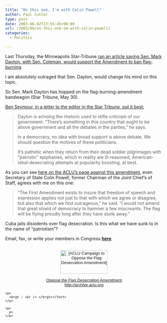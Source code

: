 ```yaml
---
title: "On this one, I'm with Colin Powell"
author: Paul Cutler
type: post
date: 2003-06-02T23:55:45+00:00
url: /2003/06/on-this-one-im-with-colin-powell/
categories:
  - Politics

---
```

Last Thursday, the Minneapolis Star-Tribune [ran an article saying Sen. Mark Dayton, with Sen. Coleman, would support the Amendment to ban flag-burning][1].

I am absolutely outraged that Sen. Dayton, would change his mind on this topic.

So Sen. Mark Dayton has hopped on the flag-burning-amendment bandwagon (Star Tribune, May 30).

[Ben Seymour, in a letter to the editor in the Star Tribune, put it best:][2]

> Dayton is echoing the rhetoric used to stifle criticism of our government. &#8220;There&#8217;s something in this country that ought to be above government and all the debates in the parties,&#8221; he says.
> 
> In a democracy, no idea with broad support is above debate. We should question the motives of these politicians.
> 
> It&#8217;s pathetic when they return from their dead soldier pilgrimages with &#8220;patriotic&#8221; epiphanies, which in reality are ill-reasoned, American-ideal-desecrating attempts at popularity boosting, at best. 

As you can see [here on the ACLU&#8217;s page against this amendment][3], even Secretary of State Colin Powell, former Chairman of the Joint Chief&#8217;s of Staff, agrees with me on this one:

> &#8220;The First Amendment exists to insure that freedom of speech and expression applies not just to that with which we agree or disagree, but also that which we find outrageous,&#8221; he said. &#8220;I would not amend that great shield of democracy to hammer a few miscreants. The flag will be flying proudly long after they have slunk away.&#8221; 

Cuba jails dissidents over flag desecration. Is this what we have sunk to in the name of &#8220;patriotism&#8221;?

Email, fax, or write your members in Congress **[here][3]**.

<font face="Arial, Helvetica" size="-1"></p> 

<div ALIGN="CENTER">
  <a HREF="/issues/freespeech/flag.html"><br /> <img SRC="/images/acluflag.gif" ALT="[ACLU Campaign to Oppose the Flag Desecration Amendment]" HEIGHT="75" WIDTH="150" BORDER="0" ALIGN="MIDDLE" /></p> 
  
  <p>
    Oppose the Flag Desecration Amendment<br />http://archive.aclu.org</a></div> 
    
    <p>
      <brgt ; <br /> </brgt></font>
    </p>
    
    <p>
      p>
    </p>

 [1]: http://www.startribune.com/stories/587/3909247.html
 [2]: http://www.startribune.com/stories/563/3910875.html
 [3]: http://www.aclu.org/FreeSpeech/FreeSpeech.cfm?ID=9969&c=50